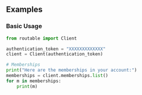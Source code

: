 ## Examples

### Basic Usage

```python
from routable import Client

authentication_token = "XXXXXXXXXXXXX"
client = Client(authentication_token)

# Memberships
print("Here are the memberships in your account:")
memberships = client.memberships.list()
for m in memberships:
    print(m)

```
